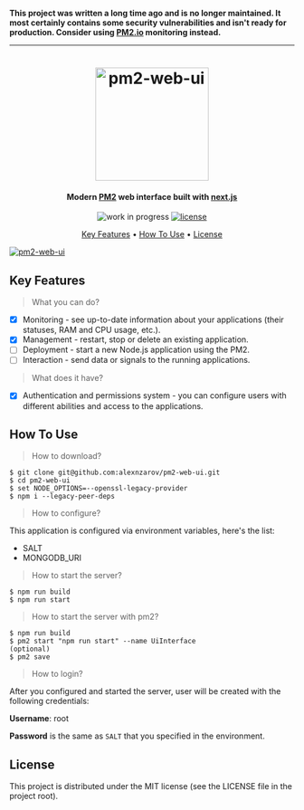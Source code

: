 **This project was written a long time ago and is no longer maintained. It most certainly contains some security vulnerabilities and isn't ready for production. Consider using [PM2.io](https://pm2.io) monitoring instead.**

---

<h1 align="center">
  <a href="https://github.com/alexnzarov/pm2ui"><img src="https://github.com/alexnzarov/pm2-web-ui/raw/master/public/img/logo.png" alt="pm2-web-ui" width="200"></a>
  <br>
</h1>

<h4 align="center">Modern <a href="https://github.com/Unitech/pm2" target="_blank">PM2</a> web interface built with <a href="https://github.com/zeit/next.js" target="_blank">next.js</a></h4>

<p align="center">
  <img src="https://img.shields.io/badge/status-work%20in%20progress-yellowgreen?style=flat-square" alt="work in progress">
  <a href="https://github.com/alexnzarov/pm2-web-ui/raw/master/LICENSE.md">
    <img src="https://img.shields.io/github/license/alexnzarov/pm2-web-ui?style=flat-square" alt="license">
  </a>
</p>

<p align="center">
  <a href="#key-features">Key Features</a> •
  <a href="#how-to-use">How To Use</a> •
  <a href="#license">License</a>
</p>

[![pm2-web-ui](https://i.imgur.com/QvSb9sX.png)](https://github.com/alexnzarov/pm2-web-ui)

## Key Features

> What you can do?

* [x] Monitoring - see up-to-date information about your applications (their statuses, RAM and CPU usage, etc.).
* [x] Management - restart, stop or delete an existing application.
* [ ] Deployment - start a new Node.js application using the PM2.
* [ ] Interaction - send data or signals to the running applications.

> What does it have?

* [x] Authentication and permissions system - you can configure users with different abilities and access to the applications.

## How To Use

> How to download?

```
$ git clone git@github.com:alexnzarov/pm2-web-ui.git
$ cd pm2-web-ui
$ set NODE_OPTIONS=--openssl-legacy-provider
$ npm i --legacy-peer-deps
```

> How to configure?

This application is configured via environment variables, here's the list:
- SALT
- MONGODB_URI

> How to start the server?

```
$ npm run build 
$ npm run start
```

> How to start the server with pm2? 

```
$ npm run build
$ pm2 start "npm run start" --name UiInterface
(optional)
$ pm2 save
```

> How to login?

After you configured and started the server, user will be created with the following credentials:

**Username**: root

**Password** is the same as `SALT` that you specified in the environment.

## License

This project is distributed under the MIT license (see the LICENSE file in the project root). 
